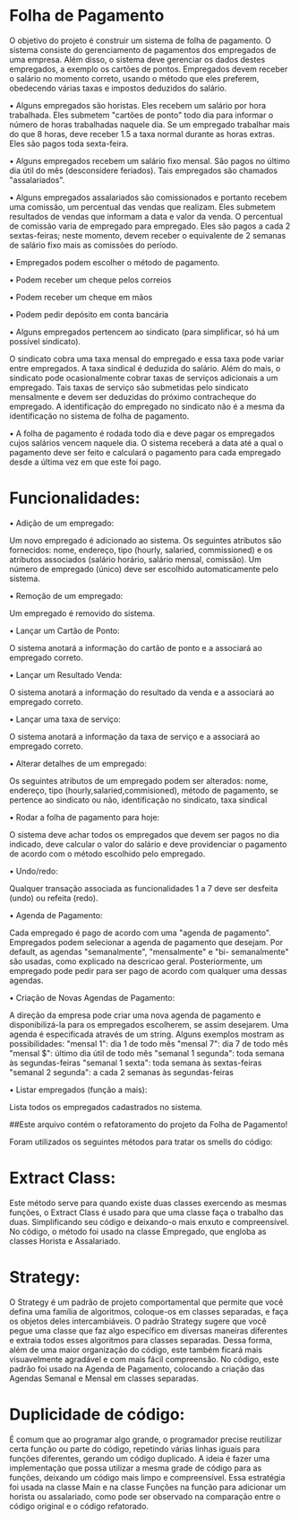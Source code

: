 # Folha de Pagamento

O objetivo do projeto é construir um sistema de folha de pagamento. O sistema consiste do
gerenciamento de pagamentos dos empregados de uma empresa. Além disso, o sistema deve
gerenciar os dados destes empregados, a exemplo os cartões de pontos. Empregados devem receber
o salário no momento correto, usando o método que eles preferem, obedecendo várias taxas e
impostos deduzidos do salário.

• Alguns empregados são horistas. Eles recebem um salário por hora trabalhada. Eles
submetem "cartões de ponto" todo dia para informar o número de horas trabalhadas naquele
dia. Se um empregado trabalhar mais do que 8 horas, deve receber 1.5 a taxa normal
durante as horas extras. Eles são pagos toda sexta-feira.

• Alguns empregados recebem um salário fixo mensal. São pagos no último dia útil do mês
(desconsidere feriados). Tais empregados são chamados "assalariados".

• Alguns empregados assalariados são comissionados e portanto recebem uma comissão, um
percentual das vendas que realizam. Eles submetem resultados de vendas que informam a
data e valor da venda. O percentual de comissão varia de empregado para empregado. Eles
são pagos a cada 2 sextas-feiras; neste momento, devem receber o equivalente de 2 semanas
de salário fixo mais as comissões do período.

• Empregados podem escolher o método de pagamento.

• Podem receber um cheque pelos correios

• Podem receber um cheque em mãos

• Podem pedir depósito em conta bancária

• Alguns empregados pertencem ao sindicato (para simplificar, só há um possível sindicato).

O sindicato cobra uma taxa mensal do empregado e essa taxa pode variar entre
empregados. A taxa sindical é deduzida do salário. Além do mais, o sindicato pode
ocasionalmente cobrar taxas de serviços adicionais a um empregado. Tais taxas de serviço
são submetidas pelo sindicato mensalmente e devem ser deduzidas do próximo
contracheque do empregado. A identificação do empregado no sindicato não é a mesma da
identificação no sistema de folha de pagamento.

• A folha de pagamento é rodada todo dia e deve pagar os empregados cujos salários vencem
naquele dia. O sistema receberá a data até a qual o pagamento deve ser feito e calculará o
pagamento para cada empregado desde a última vez em que este foi pago.

# Funcionalidades:

• Adição de um empregado:
  
  Um novo empregado é adicionado ao sistema. Os
  seguintes atributos são fornecidos: nome, endereço, tipo
  (hourly, salaried, commissioned) e os atributos
  associados (salário horário, salário mensal, comissão).
  Um número de empregado (único) deve ser escolhido
  automaticamente pelo sistema.
  
• Remoção de um empregado:
  
  Um empregado é removido do sistema.
  
• Lançar um Cartão de Ponto:
  
  O sistema anotará a informação do cartão de ponto e a
  associará ao empregado correto.
  
• Lançar um Resultado Venda:
  
  O sistema anotará a informação do resultado da venda e
  a associará ao empregado correto.

• Lançar uma taxa de serviço:
  
  O sistema anotará a informação da taxa de serviço e a
  associará ao empregado correto.
  
• Alterar detalhes de um empregado:
  
  Os seguintes atributos de um empregado podem ser
  alterados: nome, endereço, tipo
  (hourly,salaried,commisioned), método de pagamento,
  se pertence ao sindicato ou não, identificação no
  sindicato, taxa sindical
  
• Rodar a folha de pagamento para hoje:
  
  O sistema deve achar todos os empregados que devem
  ser pagos no dia indicado, deve calcular o valor do salário
  e deve providenciar o pagamento de acordo com o
  método escolhido pelo empregado.
  
• Undo/redo:
  
  Qualquer transação associada as funcionalidades 1 a 7
  deve ser desfeita (undo) ou refeita (redo).
  
• Agenda de Pagamento:
  
  Cada empregado é pago de acordo com uma "agenda de
  pagamento". Empregados podem selecionar a agenda de
  pagamento que desejam. Por default, as agendas
  "semanalmente", "mensalmente" e "bi- semanalmente"
  são usadas, como explicado na descricao geral. 
  Posteriormente, um empregado pode pedir para
  ser pago de acordo com qualquer uma dessas agendas.
  
• Criação de Novas Agendas de Pagamento:
  
  A direção da empresa pode criar uma nova agenda de
  pagamento e disponibilizá-la para os empregados
  escolherem, se assim desejarem. Uma agenda é
  especificada através de um string. Alguns exemplos
  mostram as possibilidades: "mensal 1": dia 1 de todo
  mês "mensal 7": dia 7 de todo mês "mensal $": último
  dia útil de todo mês "semanal 1 segunda": toda semana
  às segundas-feiras "semanal 1 sexta": toda semana às
  sextas-feiras "semanal 2 segunda": a cada 2 semanas às
  segundas-feiras
  
• Listar empregados (função a mais):
  
  Lista todos os empregados cadastrados no sistema.
  
##Este arquivo contém o refatoramento do projeto da Folha de Pagamento!

Foram utilizados os seguintes métodos para tratar os smells do código:

# Extract Class:

Este método serve para quando existe duas classes exercendo as mesmas funções, o Extract Class é usado para que uma classe faça o trabalho das duas. Simplificando seu código e deixando-o mais enxuto e compreensível. No código, o método foi usado na classe Empregado, que engloba as classes Horista e Assalariado.

# Strategy:

O Strategy é um padrão de projeto comportamental que permite que você defina uma família de algoritmos, coloque-os em classes separadas, e faça os objetos deles intercambiáveis. O padrão Strategy sugere que você pegue uma classe que faz algo específico em diversas maneiras diferentes e extraia todos esses algoritmos para classes separadas. Dessa forma, além de uma maior organização do código, este também ficará mais visuavelmente agradável e com mais fácil compreensão. No código, este padrão foi usado na Agenda de Pagamento, colocando a criação das Agendas Semanal e Mensal em classes separadas.

# Duplicidade de código:

É comum que ao programar algo grande, o programador precise reutilizar certa função ou parte do código, repetindo várias linhas iguais para funções diferentes, gerando um código duplicado. A ideia é fazer uma implementação que possa utilizar a mesma grade de código para as funções, deixando um código mais limpo e compreensível. Essa estratégia foi usada na classe Main e na classe Funções na função para adicionar um horista ou assalariado, como pode ser observado na comparação entre o código original e o código refatorado.
